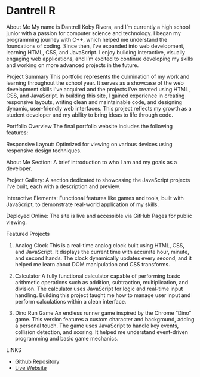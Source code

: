 # Dantrell R
About Me
My name is Dantrell Koby Rivera, and I’m currently a high school junior with a passion for computer science and technology. I began my programming journey with C++, which helped me understand the foundations of coding. Since then, I’ve expanded into web development, learning HTML, CSS, and JavaScript. I enjoy building interactive, visually engaging web applications, and I’m excited to continue developing my skills and working on more advanced projects in the future.

Project Summary
This portfolio represents the culmination of my work and learning throughout the school year. It serves as a showcase of the web development skills I've acquired and the projects I’ve created using HTML, CSS, and JavaScript. In building this site, I gained experience in creating responsive layouts, writing clean and maintainable code, and designing dynamic, user-friendly web interfaces. This project reflects my growth as a student developer and my ability to bring ideas to life through code.

Portfolio Overview
The final portfolio website includes the following features:

Responsive Layout: Optimized for viewing on various devices using responsive design techniques.

About Me Section: A brief introduction to who I am and my goals as a developer.

Project Gallery: A section dedicated to showcasing the JavaScript projects I’ve built, each with a description and preview.

Interactive Elements: Functional features like games and tools, built with JavaScript, to demonstrate real-world application of my skills.

Deployed Online: The site is live and accessible via GitHub Pages for public viewing.

Featured Projects
1. Analog Clock
This is a real-time analog clock built using HTML, CSS, and JavaScript. It displays the current time with accurate hour, minute, and second hands. The clock dynamically updates every second, and it helped me learn about DOM manipulation and CSS transforms.

2. Calculator
A fully functional calculator capable of performing basic arithmetic operations such as addition, subtraction, multiplication, and division. The calculator uses JavaScript for logic and real-time input handling. Building this project taught me how to manage user input and perform calculations within a clean interface.

3. Dino Run Game
An endless runner game inspired by the Chrome “Dino” game. This version features a custom character and background, adding a personal touch. The game uses JavaScript to handle key events, collision detection, and scoring. It helped me understand event-driven programming and basic game mechanics.


LINKS
- [Github Repository](https://github.com/koby-riv12/Final-Project)
- [Live Website](https://koby-riv12.github.io/Final-Project/)

